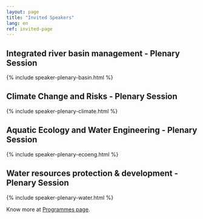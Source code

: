 ```yaml
---
layout: page
title: "Invited Speakers"
lang: en
ref: invited-page
---
```

## Integrated river basin management - Plenary Session
{% include speaker-plenary-basin.html %}

## Climate Change and Risks - Plenary Session
{% include speaker-plenary-climate.html %}

## Aquatic Ecology and Water Engineering - Plenary Session
{% include speaker-plenary-ecoeng.html %}

## Water resources protection & development - Plenary Session
{% include speaker-plenary-water.html %}

Know more at [Programmes page](/programmes).
